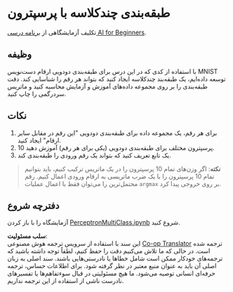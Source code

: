 <!--
CO_OP_TRANSLATOR_METADATA:
{
  "original_hash": "7336583e4630220c835335da640016db",
  "translation_date": "2025-08-24T10:42:55+00:00",
  "source_file": "lessons/3-NeuralNetworks/03-Perceptron/lab/README.md",
  "language_code": "fa"
}
-->
# طبقه‌بندی چندکلاسه با پرسپترون

تکلیف آزمایشگاهی از [برنامه درسی AI for Beginners](https://github.com/microsoft/ai-for-beginners).

## وظیفه

با استفاده از کدی که در این درس برای طبقه‌بندی دودویی ارقام دست‌نویس MNIST توسعه داده‌ایم، یک طبقه‌بند چندکلاسه ایجاد کنید که بتواند هر رقم را شناسایی کند. دقت طبقه‌بندی را بر روی مجموعه داده‌های آموزش و آزمایش محاسبه کنید و ماتریس سردرگمی را چاپ کنید.

## نکات

1. برای هر رقم، یک مجموعه داده برای طبقه‌بندی دودویی "این رقم در مقابل سایر ارقام" ایجاد کنید.
1. 10 پرسپترون مختلف برای طبقه‌بندی دودویی (یکی برای هر رقم) آموزش دهید.
1. یک تابع تعریف کنید که بتواند یک رقم ورودی را طبقه‌بندی کند.

> **نکته**: اگر وزن‌های تمام 10 پرسپترون را در یک ماتریس ترکیب کنیم، باید بتوانیم تمام 10 پرسپترون را با یک ضرب ماتریسی به ارقام ورودی اعمال کنیم. رقم محتمل‌ترین را می‌توان فقط با اعمال عملیات `argmax` بر روی خروجی پیدا کرد.

## دفترچه شروع

آزمایشگاه را با باز کردن [PerceptronMultiClass.ipynb](../../../../../../lessons/3-NeuralNetworks/03-Perceptron/lab/PerceptronMultiClass.ipynb) شروع کنید.

**سلب مسئولیت**:  
این سند با استفاده از سرویس ترجمه هوش مصنوعی [Co-op Translator](https://github.com/Azure/co-op-translator) ترجمه شده است. در حالی که ما تلاش می‌کنیم دقت را حفظ کنیم، لطفاً توجه داشته باشید که ترجمه‌های خودکار ممکن است شامل خطاها یا نادرستی‌هایی باشند. سند اصلی به زبان اصلی آن باید به عنوان منبع معتبر در نظر گرفته شود. برای اطلاعات حساس، ترجمه حرفه‌ای انسانی توصیه می‌شود. ما هیچ مسئولیتی در قبال سوءتفاهم‌ها یا تفسیرهای نادرست ناشی از استفاده از این ترجمه نداریم.